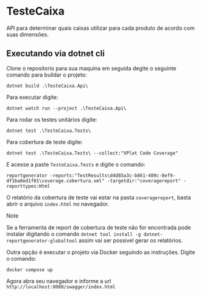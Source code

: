 # TesteCaixa

API para determinar quais caixas utilizar para cada produto de acordo com suas dimensões.

## Executando via dotnet cli

Clone o repositorio para sua maquina em seguida degite o seguinte comando para buildar o projeto:
```
dotnet build .\TesteCaixa.Api\
```

Para executar digite:
```
dotnet watch run --project .\TesteCaixa.Api\
```

Para rodar os testes unitários digite:
```
dotnet test .\TesteCaixa.Tests\
```

Para cobertura de teste digite:
```
dotnet test .\TesteCaixa.Tests\ --collect:"XPlat Code Coverage"
```

E acesse a paste `TesteCaixa.Tests` e digite o comando:
```
reportgenerator -reports:"TestResults\d4d85a3c-b861-489c-8ef9-df1ba8ed1f01\coverage.cobertura.xml" -targetdir:"coveragereport" -reporttypes:Html
```

O relatório da cobertura de teste vai estar na pasta `coveragereport`, basta abrir o arquivo `index.html` no navegador.

>[!NOTE]
> Se a ferramenta de report de cobertura de teste não for encontrada pode instalar digitando o comando `dotnet tool install -g dotnet-reportgenerator-globaltool` assim vai ser possivel gerar os relatórios.

Outra opção é executar o projeto via Docker seguindo as instruções. Digite o comando:
```
docker compose up
```

Agora abra seu navegador e informe a url `http://localhost:8080/swagger/index.html`